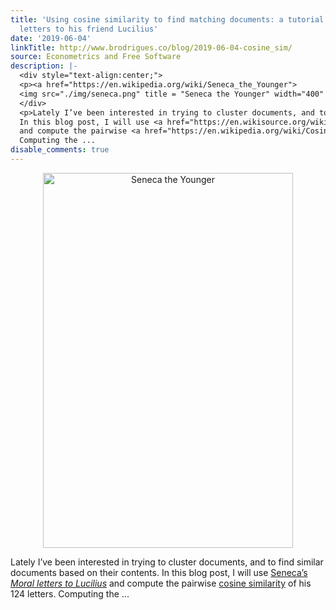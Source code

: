 ```yaml
---
title: 'Using cosine similarity to find matching documents: a tutorial using Seneca''s
  letters to his friend Lucilius'
date: '2019-06-04'
linkTitle: http://www.brodrigues.co/blog/2019-06-04-cosine_sim/
source: Econometrics and Free Software
description: |-
  <div style="text-align:center;">
  <p><a href="https://en.wikipedia.org/wiki/Seneca_the_Younger">
  <img src="./img/seneca.png" title = "Seneca the Younger" width="400" height="600"></a></p>
  </div>
  <p>Lately I’ve been interested in trying to cluster documents, and to find similar documents based on their contents.
  In this blog post, I will use <a href="https://en.wikisource.org/wiki/Moral_letters_to_Lucilius">Seneca’s <em>Moral letters to Lucilius</em></a>
  and compute the pairwise <a href="https://en.wikipedia.org/wiki/Cosine_similarity">cosine similarity</a> of his 124 letters.
  Computing the ...
disable_comments: true
---
```

<div style="text-align:center;">
<p><a href="https://en.wikipedia.org/wiki/Seneca_the_Younger">
<img src="./img/seneca.png" title = "Seneca the Younger" width="400" height="600"></a></p>
</div>
<p>Lately I’ve been interested in trying to cluster documents, and to find similar documents based on their contents.
In this blog post, I will use <a href="https://en.wikisource.org/wiki/Moral_letters_to_Lucilius">Seneca’s <em>Moral letters to Lucilius</em></a>
and compute the pairwise <a href="https://en.wikipedia.org/wiki/Cosine_similarity">cosine similarity</a> of his 124 letters.
Computing the ...